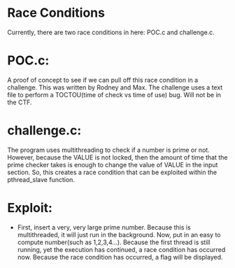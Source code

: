 # Race Conditions

Currently, there are two race conditions in here: POC.c and challenge.c.

# POC.c:
A proof of concept to see if we can pull off this race condition in a challenge. This was written by Rodney and Max. The challenge uses a text file to perform a TOCTOU(time of check vs time of use) bug. Will not be in the CTF.

# challenge.c:
The program uses multithreading to check if a number is prime or not. However, because the VALUE is not locked, then the amount of time that the prime checker takes is enough to change the value of VALUE in the input section. So, this creates a race condition that can be exploited within the pthread_slave function.

# Exploit:
- First, insert a very, very large prime number. Because this is multithreaded, it will just run in the background. Now, put in an easy to compute number(such as 1,2,3,4...). Because the first thread is still running, yet the execution has continued, a race condition has occurred now. Because the race condition has occurred, a flag will be displayed.

